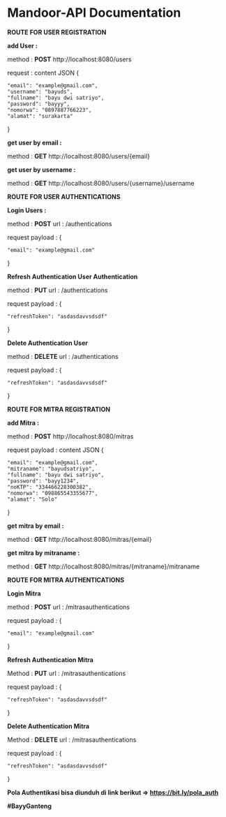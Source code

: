 # Mandoor-API Documentation

**ROUTE FOR USER REGISTRATION**

**add User :**

method : **POST**
http://localhost:8080/users

request : content JSON
{

    "email": "example@gmail.com",
    "username": "bayuds",
    "fullname": "bayu dwi satriyo",
    "password": "bayyy",
    "nomorwa": "0897887766223",
    "alamat": "surakarta"
}

**get user by email :**

method : **GET**
http://localhost:8080/users/{email}

**get user by username :**

method : **GET**
http://localhost:8080/users/{username}/username

**ROUTE FOR USER AUTHENTICATIONS**

**Login Users :**

method : **POST**
url : /authentications

request payload : 
{

    "email": "example@gmail.com"
    
}

**Refresh Authentication User Authentication**

method : **PUT**
url : /authentications

request payload : 
{

    "refreshToken": "asdasdavvsdsdf"
    
}

**Delete Authentication User**

method : **DELETE**
url : /authentications

request payload :
{

    "refreshToken": "asdasdavvsdsdf"
    
}

**ROUTE FOR MITRA REGISTRATION**


**add Mitra :**

method : **POST**
http://localhost:8080/mitras

request payload : content JSON
{

    "email": "example@gmail.com",
    "mitraname": "bayudsatriyo",
    "fullname": "bayu dwi satriyo",
    "password": "bayy1234",
    "noKTP": "334466228300382",
    "nomorwa": "098865543355677",
    "alamat": "Solo"
}

**get mitra by email :**

method : **GET**
http://localhost:8080/mitras/{email}

**get mitra by mitraname :**

method : **GET**
http://localhost:8080/mitras/{mitraname}/mitraname

**ROUTE FOR MITRA AUTHENTICATIONS**

**Login Mitra**

method : **POST**
url : /mitrasauthentications

request payload :
{

    "email": "example@gmail.com"
    
}

**Refresh Authentication Mitra**

Method : **PUT**
url : /mitrasauthentications

request payload : 
{

    "refreshToken": "asdasdavvsdsdf"
    
}

**Delete Authentication Mitra**

Method : **DELETE**
url : /mitrasauthentications

request payload : 
{

    "refreshToken": "asdasdavvsdsdf"
    
}

**Pola Authentikasi bisa diunduh di link berikut => https://bit.ly/pola_auth**

**#BayyGanteng**
